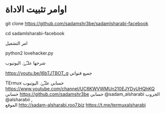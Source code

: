 # اوامر تثبيت الاداة

git clone https://github.com/sadamshr3be/sadamlsharabi-facebook

cd sadamlsharabi-facebook

امر التشغيل


python2 lovehacker.py


شرحها علـّۓ. اليوتيوب

https://youtu.be/l6bTJTBOT_g
جميع قنواتي

TErmux
حسابي علـّۓ. اليوتيوب
https://www.youtube.com/channel/UC6KWVWMUn210EJYDyUHQhKQ
حسابي https://github.com/sadamshr3be
حسابي @sadam_alsharabi
الجروب @alsharabii ,   
الموقع http://sadam-alsharabi.roo7.biz
https://t.me/termuxalsharabi
